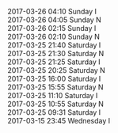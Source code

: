 2017-03-26 04:10 Sunday  I  
2017-03-26 04:05 Sunday  N  
2017-03-26 02:15 Sunday  I  
2017-03-26 02:10 Sunday  N  
2017-03-25 21:40 Saturday  I  
2017-03-25 21:30 Saturday  N  
2017-03-25 21:25 Saturday  I  
2017-03-25 20:25 Saturday  N  
2017-03-25 16:00 Saturday  I  
2017-03-25 15:55 Saturday  N  
2017-03-25 11:10 Saturday  I  
2017-03-25 10:55 Saturday  N  
2017-03-25 09:31 Saturday  I  
2017-03-15 23:45 Wednesday  I  
